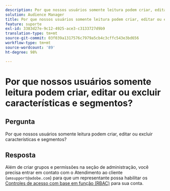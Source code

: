 ```yaml
---
description: Por que nossos usuários somente leitura podem criar, editar ou excluir características e segmentos?
solution: Audience Manager
title: Por que nossos usuários somente leitura podem criar, editar ou excluir características e segmentos?
feature: suporte
exl-id: 3383d27e-9c12-4925-ace3-c3133727d9b9
translation-type: tm+mt
source-git-commit: 03f039a1317576c7979a5cb4c3cffc543e3bd656
workflow-type: tm+mt
source-wordcount: '89'
ht-degree: 98%

---
```


# Por que nossos usuários somente leitura podem criar, editar ou excluir características e segmentos?

## Pergunta

Por que nossos usuários somente leitura podem criar, editar ou excluir características e segmentos?

## Resposta

Além de criar grupos e permissões na seção de administração, você precisa entrar em contato com o Atendimento ao cliente (`amsupport@adobe.com`) para que um representante possa habilitar os [Controles de acesso com base em função (RBAC)](../features/administration/administration-overview.md) para sua conta.
